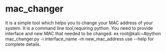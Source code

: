 # mac_changer
It is a simple tool which helps you to change your MAC address of your system.
It is a command line tool,requiring python.
You need to provide interface and new MAC that needed to be changed.
ex root@kali:~#python mac_changer.py -i interface_name -m new_mac_address 
use --help for complete details.
